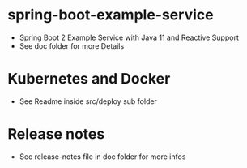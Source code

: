 # spring-boot-example-service
- Spring Boot 2 Example Service with Java 11 and Reactive Support
- See doc folder for more Details

# Kubernetes and Docker
- See Readme inside src/deploy sub folder 

# Release notes
- See release-notes file in doc folder for more infos